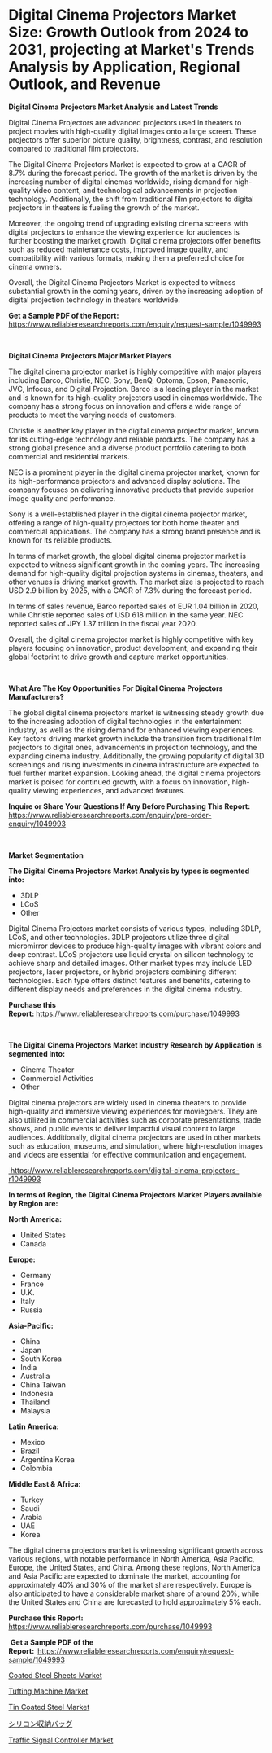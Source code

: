 <p><h1>Digital Cinema Projectors Market Size: Growth Outlook from 2024 to 2031, projecting at Market's Trends Analysis by Application, Regional Outlook, and Revenue</h1></p><p><strong>Digital Cinema Projectors Market Analysis and Latest Trends</strong></p>
<p><p>Digital Cinema Projectors are advanced projectors used in theaters to project movies with high-quality digital images onto a large screen. These projectors offer superior picture quality, brightness, contrast, and resolution compared to traditional film projectors.</p><p>The Digital Cinema Projectors Market is expected to grow at a CAGR of 8.7% during the forecast period. The growth of the market is driven by the increasing number of digital cinemas worldwide, rising demand for high-quality video content, and technological advancements in projection technology. Additionally, the shift from traditional film projectors to digital projectors in theaters is fueling the growth of the market.</p><p>Moreover, the ongoing trend of upgrading existing cinema screens with digital projectors to enhance the viewing experience for audiences is further boosting the market growth. Digital cinema projectors offer benefits such as reduced maintenance costs, improved image quality, and compatibility with various formats, making them a preferred choice for cinema owners.</p><p>Overall, the Digital Cinema Projectors Market is expected to witness substantial growth in the coming years, driven by the increasing adoption of digital projection technology in theaters worldwide.</p></p>
<p><strong>Get a Sample PDF of the Report:&nbsp;</strong> <a href="https://www.reliableresearchreports.com/enquiry/request-sample/1049993">https://www.reliableresearchreports.com/enquiry/request-sample/1049993</a></p>
<p>&nbsp;</p>
<p><strong>Digital Cinema Projectors Major Market Players</strong></p>
<p><p>The digital cinema projector market is highly competitive with major players including Barco, Christie, NEC, Sony, BenQ, Optoma, Epson, Panasonic, JVC, Infocus, and Digital Projection. Barco is a leading player in the market and is known for its high-quality projectors used in cinemas worldwide. The company has a strong focus on innovation and offers a wide range of products to meet the varying needs of customers.</p><p>Christie is another key player in the digital cinema projector market, known for its cutting-edge technology and reliable products. The company has a strong global presence and a diverse product portfolio catering to both commercial and residential markets.</p><p>NEC is a prominent player in the digital cinema projector market, known for its high-performance projectors and advanced display solutions. The company focuses on delivering innovative products that provide superior image quality and performance.</p><p>Sony is a well-established player in the digital cinema projector market, offering a range of high-quality projectors for both home theater and commercial applications. The company has a strong brand presence and is known for its reliable products.</p><p>In terms of market growth, the global digital cinema projector market is expected to witness significant growth in the coming years. The increasing demand for high-quality digital projection systems in cinemas, theaters, and other venues is driving market growth. The market size is projected to reach USD 2.9 billion by 2025, with a CAGR of 7.3% during the forecast period.</p><p>In terms of sales revenue, Barco reported sales of EUR 1.04 billion in 2020, while Christie reported sales of USD 618 million in the same year. NEC reported sales of JPY 1.37 trillion in the fiscal year 2020.</p><p>Overall, the digital cinema projector market is highly competitive with key players focusing on innovation, product development, and expanding their global footprint to drive growth and capture market opportunities.</p></p>
<p>&nbsp;</p>
<p><strong>What Are The Key Opportunities For Digital Cinema Projectors Manufacturers?</strong></p>
<p><p>The global digital cinema projectors market is witnessing steady growth due to the increasing adoption of digital technologies in the entertainment industry, as well as the rising demand for enhanced viewing experiences. Key factors driving market growth include the transition from traditional film projectors to digital ones, advancements in projection technology, and the expanding cinema industry. Additionally, the growing popularity of digital 3D screenings and rising investments in cinema infrastructure are expected to fuel further market expansion. Looking ahead, the digital cinema projectors market is poised for continued growth, with a focus on innovation, high-quality viewing experiences, and advanced features.</p></p>
<p><strong>Inquire or Share Your Questions If Any Before Purchasing This Report:</strong> <a href="https://www.reliableresearchreports.com/enquiry/pre-order-enquiry/1049993">https://www.reliableresearchreports.com/enquiry/pre-order-enquiry/1049993</a></p>
<p>&nbsp;</p>
<p><strong>Market Segmentation</strong></p>
<p><strong>The Digital Cinema Projectors Market Analysis by types is segmented into:</strong></p>
<p><ul><li>3DLP</li><li>LCoS</li><li>Other</li></ul></p>
<p><p>Digital Cinema Projectors market consists of various types, including 3DLP, LCoS, and other technologies. 3DLP projectors utilize three digital micromirror devices to produce high-quality images with vibrant colors and deep contrast. LCoS projectors use liquid crystal on silicon technology to achieve sharp and detailed images. Other market types may include LED projectors, laser projectors, or hybrid projectors combining different technologies. Each type offers distinct features and benefits, catering to different display needs and preferences in the digital cinema industry.</p></p>
<p><strong>Purchase this Report:&nbsp;</strong><a href="https://www.reliableresearchreports.com/purchase/1049993">https://www.reliableresearchreports.com/purchase/1049993</a></p>
<p>&nbsp;</p>
<p><strong>The Digital Cinema Projectors Market Industry Research by Application is segmented into:</strong></p>
<p><ul><li>Cinema Theater</li><li>Commercial Activities</li><li>Other</li></ul></p>
<p><p>Digital cinema projectors are widely used in cinema theaters to provide high-quality and immersive viewing experiences for moviegoers. They are also utilized in commercial activities such as corporate presentations, trade shows, and public events to deliver impactful visual content to large audiences. Additionally, digital cinema projectors are used in other markets such as education, museums, and simulation, where high-resolution images and videos are essential for effective communication and engagement.</p></p>
<p><a href="https://www.reliableresearchreports.com/digital-cinema-projectors-r1049993">&nbsp;https://www.reliableresearchreports.com/digital-cinema-projectors-r1049993</a></p>
<p><strong>In terms of Region, the Digital Cinema Projectors Market Players available by Region are:</strong></p>
<p>
    <p> <strong> North America: </strong>
        <ul>
            <li>United States</li>
            <li>Canada</li>
        </ul>
        </p> 
    <p> <strong> Europe: </strong>
        <ul>
            <li>Germany</li>
            <li>France</li>
            <li>U.K.</li>
            <li>Italy</li>
            <li>Russia</li>
        </ul>
        </p> 
    <p> <strong> Asia-Pacific: </strong>
        <ul>
            <li>China</li>
            <li>Japan</li>
            <li>South Korea</li>
            <li>India</li>
            <li>Australia</li>
            <li>China Taiwan</li>
            <li>Indonesia</li>
            <li>Thailand</li>
            <li>Malaysia</li>
        </ul>
        </p> 
    <p> <strong> Latin America: </strong>
        <ul>
            <li>Mexico</li>
            <li>Brazil</li>
            <li>Argentina Korea</li>
            <li>Colombia</li>
        </ul>
        </p> 
    <p> <strong> Middle East & Africa: </strong>
        <ul>
            <li>Turkey</li>
            <li>Saudi</li>
            <li>Arabia</li>
            <li>UAE</li>
            <li>Korea</li>
        </ul>
    </p>
    </p>
<p><p>The digital cinema projectors market is witnessing significant growth across various regions, with notable performance in North America, Asia Pacific, Europe, the United States, and China. Among these regions, North America and Asia Pacific are expected to dominate the market, accounting for approximately 40% and 30% of the market share respectively. Europe is also anticipated to have a considerable market share of around 20%, while the United States and China are forecasted to hold approximately 5% each.</p></p>
<p><strong>Purchase this Report: </strong><a href="https://www.reliableresearchreports.com/purchase/1049993">https://www.reliableresearchreports.com/purchase/1049993</a></p>
<p>&nbsp;<strong>Get a Sample PDF of the Report:&nbsp;&nbsp;</strong><a href="https://www.reliableresearchreports.com/enquiry/request-sample/1049993">https://www.reliableresearchreports.com/enquiry/request-sample/1049993</a></p>
<p><strong></strong></p>
<p><p><a href="https://issuu.com/reportprime-2/docs/coated-steel-sheets-market-size-2030.pptx">Coated Steel Sheets Market</a></p><p><a href="https://github.com/jsmusil/Market-Research-Report-List-2/blob/main/tufting-machine-market.md">Tufting Machine Market</a></p><p><a href="https://issuu.com/reportprime-2/docs/tin-coated-steel-market-size-2030.pptx">Tin Coated Steel Market</a></p><p><a href="https://github.com/LeanneBruen2023/Market-Research-Report-List-1/blob/main/800170028589.md">シリコン収納バッグ</a></p><p><a href="https://github.com/yemakinde/Market-Research-Report-List-2/blob/main/traffic-signal-controller-market.md">Traffic Signal Controller Market</a></p></p>